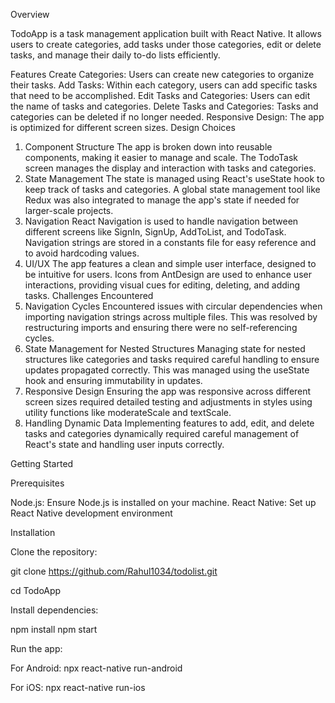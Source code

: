 Overview

TodoApp is a task management application built with React Native. It allows users to create categories, add tasks under those categories, edit or delete tasks, and manage their daily to-do lists efficiently.

Features
Create Categories: Users can create new categories to organize their tasks.
Add Tasks: Within each category, users can add specific tasks that need to be accomplished.
Edit Tasks and Categories: Users can edit the name of tasks and categories.
Delete Tasks and Categories: Tasks and categories can be deleted if no longer needed.
Responsive Design: The app is optimized for different screen sizes.
Design Choices
1. Component Structure
The app is broken down into reusable components, making it easier to manage and scale.
The TodoTask screen manages the display and interaction with tasks and categories.
2. State Management
The state is managed using React's useState hook to keep track of tasks and categories.
A global state management tool like Redux was also integrated to manage the app's state if needed for larger-scale projects.
3. Navigation
React Navigation is used to handle navigation between different screens like SignIn, SignUp, AddToList, and TodoTask.
Navigation strings are stored in a constants file for easy reference and to avoid hardcoding values.
4. UI/UX
The app features a clean and simple user interface, designed to be intuitive for users.
Icons from AntDesign are used to enhance user interactions, providing visual cues for editing, deleting, and adding tasks.
Challenges Encountered
1. Navigation Cycles
Encountered issues with circular dependencies when importing navigation strings across multiple files. This was resolved by restructuring imports and ensuring there were no self-referencing cycles.
2. State Management for Nested Structures
Managing state for nested structures like categories and tasks required careful handling to ensure updates propagated correctly. This was managed using the useState hook and ensuring immutability in updates.
3. Responsive Design
Ensuring the app was responsive across different screen sizes required detailed testing and adjustments in styles using utility functions like moderateScale and textScale.
4. Handling Dynamic Data
Implementing features to add, edit, and delete tasks and categories dynamically required careful management of React's state and handling user inputs correctly.

Getting Started

Prerequisites

Node.js: Ensure Node.js is installed on your machine.
React Native: Set up React Native development environment

Installation

Clone the repository:

git clone https://github.com/Rahul1034/todolist.git

cd TodoApp


Install dependencies:

npm install
npm start

Run the app:

For Android:
npx react-native run-android

For iOS:
npx react-native run-ios
